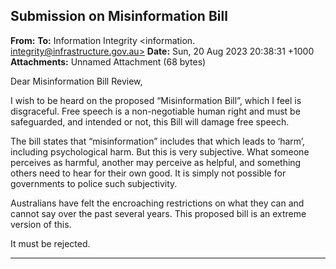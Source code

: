 ## Submission on Misinformation Bill

**From:**
**To:** Information Integrity <information. [integrity@infrastructure.gov.au>](mailto:information._integrity@infrastructure.gov.au)
**Date:** Sun, 20 Aug 2023 20:38:31 +1000
**Attachments:** Unnamed Attachment (68 bytes)

Dear Misinformation Bill Review,

I wish to be heard on the proposed “Misinformation Bill”, which I feel is disgraceful. Free speech is a non-negotiable
human right and must be safeguarded, and intended or not, this Bill will damage free speech.

The bill states that “misinformation” includes that which leads to ‘harm’, including psychological harm. But this is very
subjective. What someone perceives as harmful, another may perceive as helpful, and something others need to hear
for their own good. It is simply not possible for governments to police such subjectivity.

Australians have felt the encroaching restrictions on what they can and cannot say over the past several years. This
proposed bill is an extreme version of this.

It must be rejected.


-----

